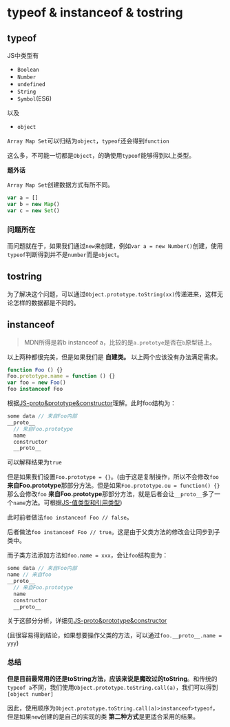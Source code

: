 # typeof & instanceof & tostring

## typeof

JS中类型有

* `Boolean`
* `Number`
* `undefined`
* `String`
* `Symbol`(ES6)

以及

* `object`

`Array Map Set`可以归结为`object`，`typeof`还会得到`function`

这么多，不可能一切都是`Object`，的确使用`typeof`能够得到以上类型。

**题外话**

`Array Map Set`创建数据方式有所不同。

```JavaScript
var a = []
var b = new Map()
var c = new Set()
```

### 问题所在

而问题就在于，如果我们通过`new`来创建，例如`var a = new Number()`创建，使用`typeof`判断得到并不是`number`而是`object`。

## tostring

为了解决这个问题，可以通过`Object.prototype.toString(xx)`传递进来，这样无论怎样的数据都是不同的。

## instanceof

> MDN所得是若b instanceof a，比较的是`a.prototye`是否在`b`原型链上。

以上两种都很完美，但是如果我们是 **自建类。** 以上两个应该没有办法满足需求。

```javascript
function Foo () {}
Foo.prototype.name = function () {}
var foo = new Foo()
foo instanceof Foo
```

根据[JS-proto&prototype&constructor](https://github.com/JiangWeixian/JS-Tips/blob/master/Grammar/JS-__proto__%26%26prototype%26%26new.md)理解。此时foo结构为：

```JavaScript
some data // 来自Foo内部
__proto__
  // 来自Foo.prototype
  name
  constructor
  __proto__
```

可以解释结果为`true`

但是如果我们设置`Foo.prototype = {}`。(由于这是复制操作，所以不会修改`foo` **来自Foo.prototype**那部分方法。但是如果`Foo.prototype.ou = function() {}`那么会修改`foo` **来自Foo.prototype**那部分方法，就是后者会让`__proto__`多了一个`name`方法。可根据[JS-值类型和引用类型](https://github.com/JiangWeixian/JS-Tips/blob/master/Grammar/JS%E5%9F%BA%E6%9C%AC%E7%B1%BB%E5%9E%8B%E5%92%8C%E5%BC%95%E7%94%A8%E7%B1%BB%E5%9E%8B%E5%B7%AE%E5%BC%82.md))

此时前者做法`foo instanceof Foo // false`。

后者做法`foo instanceof Foo // true`。这是由于父类方法的修改会让同步到子类中。

而子类方法添加方法如`foo.name = xxx`，会让`foo`结构变为：

```JavaScript
some data // 来自Foo内部
name // 来自foo
__proto__
  // 来自Foo.prototype
  name
  constructor
  __proto__
```

关于这部分分析，详细见[JS-proto&prototype&constructor](https://github.com/JiangWeixian/JS-Tips/blob/master/Grammar/JS-__proto__%26%26prototype%26%26new.md)

(且很容易得到结论，如果想要操作父类的方法，可以通过`foo.__proto__.name = yyy`)

### 总结

**但是目前最常用的还是toString方法，应该来说是魔改过的toString**。和传统的`typeof a`不同，我们使用`Object.prototype.toString.call(a)`，我们可以得到`[object number]`

因此，使用顺序为`Object.prototype.toString.call(a)>instanceof>typeof`，但是如果`new`创建的是自己的实现的类 **第二种方式**是更适合采用的结果。
